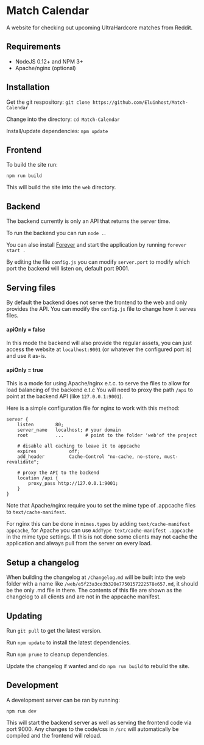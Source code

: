 Match Calendar
==============

A website for checking out upcoming UltraHardcore matches from Reddit.

Requirements
------------

- NodeJS 0.12+ and NPM 3+
- Apache/nginx (optional)

Installation
------------

Get the git respository: `git clone https://github.com/Eluinhost/Match-Calendar`

Change into the directory: `cd Match-Calendar`

Install/update dependencies: `npm update`

## Frontend

To build the site run:

`npm run build`

This will build the site into the `web` directory.

## Backend 

The backend currently is only an API that returns the server time.

To run the backend you can run `node .`. 

You can also install [Forever](https://github.com/foreverjs/forever) and start
the application by running `forever start .`

By editing the file `config.js` you can modify `server.port` to modify which port 
the backend will listen on, default port 9001.

## Serving files

By default the backend does not serve the frontend to the web and only provides the
API. You can modify the `config.js` file to change how it serves files.

#### apiOnly = false

In this mode the backend will also provide the regular assets, you can just access
the website at `localhost:9001` (or whatever the configured port is) and use it as-is.

#### apiOnly = true

This is a mode for using Apache/nginx e.t.c. to serve the files to allow for load
balancing of the backend e.t.c You will need to proxy the path `/api` to point at the
backend API (like `127.0.0.1:9001`).

Here is a simple configuration file for nginx to work with this method:

```
server {
    listen        80;
    server_name   localhost; # your domain
    root          ...        # point to the folder 'web'of the project

    # disable all caching to leave it to appcache
    expires            off;
    add_header         Cache-Control "no-cache, no-store, must-revalidate";

    # proxy the API to the backend
    location /api {
        proxy_pass http://127.0.0.1:9001;
    }
}
```

Note that Apache/nginx require you to set the mime type of .appcache files to `text/cache-manifest`.

For nginx this can be done in `mimes.types` by adding `text/cache-manifest appcache`,
for Apache you can use `AddType text/cache-manifest .appcache` in the mime type settings.
If this is not done some clients may not cache the application and always pull from the
server on every load. 

Setup a changelog
-----------------

When building the changelog at `/Changelog.md` will be built into the web folder with a name 
like `/web/e5f23a3ce3b320e7750157222578e657.md`, it should be the only .md file in there.
The contents of this file are shown as the changelog to all clients and are not in the appcache manifest.

Updating
--------

Run `git pull` to get the latest version.

Run `npm update` to install the latest dependencies.

Run `npm prune` to cleanup dependencies.

Update the changelog if wanted and do `npm run build` to rebuild the site.

Development
-----------

A development server can be ran by running:

`npm run dev`

This will start the backend server as well as serving the frontend code via port 9000.
Any changes to the code/css in `/src` will automatically be compiled and the frontend
will reload.
